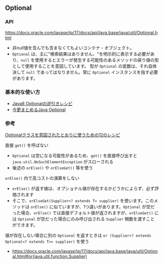 ## Optional

### API

https://docs.oracle.com/javase/jp/17/docs/api/java.base/java/util/Optional.html

- 非null値を含んでも含まなくてもよいコンテナ・オブジェクト。 
- `Optional` は、主に"検索結果はありません、"を明示的に表示する必要があり、`null` を使用するとエラーが発生する可能性のあるメソッドの戻り値の型として使用することを意図しています。 型が `Optional` の変数は、それ自体決して `null` であってはなりません。常に `Optional` インスタンスを指す必要があります。

### 基本的な使い方

- [Java8 Optionalの逆引きレシピ](https://zenn.dev/nslender/articles/e2292eb9e06d35)
- [今更まとめるJava Optional](https://zenn.dev/ayumukob/articles/552d0c7b544838)

### 参考

[Optionalクラスを意図されたとおりに使うための12のレシピ](https://blogs.oracle.com/otnjp/post/recipes-for-using-the-optional-class-as-its-meant-to-be-used-ja)

直接 `get()` を呼ばない
- `Optional` は空になる可能性があるため、`get()` を直接呼び出すと `java.util.NoSuchElementException` がスローされる
- 後述の `orElse()` や `orElseGet()` 等を使う

`orElse()` 内で高コストの演算をしない
- `orElse()` が返す値は、オプショナル値が存在するかどうかによらず、必ず評価されます
- そこで、`orElseGet(Supplier<? extends T> supplier)` を使います。このメソッドは `orElse()` に似ていますが、1つ違いがあります。`Optional` が空だった場合、`orElse()` では直接デフォルト値が返されますが、`orElseGet()` には `Optional` が空だった場合にのみ呼び出される `Supplier` 関数を渡すことができます。

値が存在しない場合に別の `Optional` を返すときは `or (Supplier<? extends Optional<? extends T>> supplier)` を使う
- https://docs.oracle.com/javase/jp/17/docs/api/java.base/java/util/Optional.html#or(java.util.function.Supplier)


